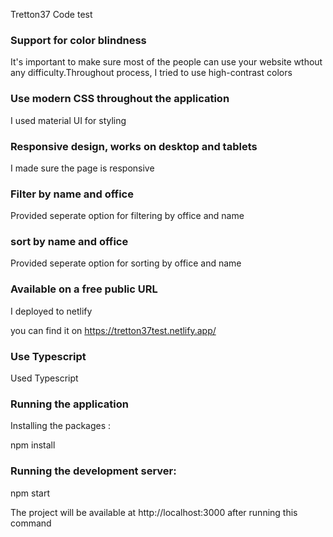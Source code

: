 

Tretton37 Code test


### Support for color blindness

It's important to make sure most of the people can use your website wthout any difficulty.Throughout process, I tried to use high-contrast colors 

### Use modern CSS throughout the application

I used material UI for styling

### Responsive design, works on desktop and tablets

I made sure the page is responsive

### Filter by name and office

Provided seperate option for filtering by office and name

### sort by name and office

Provided seperate option for sorting by office and name

### Available on a free public URL

I deployed to netlify

you can find it on https://tretton37test.netlify.app/

### Use Typescript

Used Typescript


### Running the application
Installing the packages :

npm install
### Running the development server:

npm start

The project will be available at http://localhost:3000 after running this command
